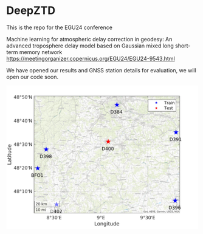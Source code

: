 # DeepZTD
This is the repo for the EGU24 conference

Machine learning for atmospheric delay correction in geodesy:
An advanced troposphere delay model based on Gaussian mixed long short-term memory network
https://meetingorganizer.copernicus.org/EGU24/EGU24-9543.html

We have opened our results and GNSS station details for evaluation, we will open our code soon.

![alt text](https://github.com/hgwxx1945/DeepZTD/blob/main/map.jpg)
